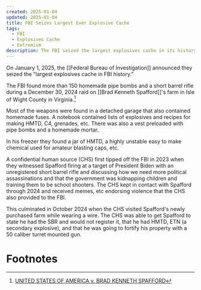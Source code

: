 ```yaml
---
created: 2025-01-04
updated: 2025-01-04
title: FBI Seizes Largest Ever Explosive Cache
tags:
  - FBI
  - Explosives Cache
  - Extremism
description: The FBI seized the largest explosives cache in its history from Brad Kenneth Spafford's Virginia farm, including 150+ pipe bombs, a rifle, and unstable chemicals. A confidential source revealed Spafford's extremist views and plans for violence, leading to his arrest after a year-long investigation.
---
```

On January 1, 2025, the [[Federal Bureau of Investigation]] announced they seized the "largest explosives cache in FBI history."

The FBI found more than 150 homemade pipe bombs and a short barrel rifle during a December 30, 2024 raid on [[Brad Kenneth Spafford]]'s farm in  Isle of Wight County in Virginia.[^1] 

Most of the weapons were found in a detached garage that also contained homemade fuses. A notebook contained lists of explosives and recipes for making HMTD, C4, grenades, etc. There was also a vest preloaded with pipe bombs and a homemade mortar.

In his freezer they found a jar of HMTD, a highly unstable easy to make chemical used for amateur blasting caps, etc.

A confidential human source (CHS) first tipped off the FBI in 2023 when they witnessed Spafford firing at a target of President Biden with an unregistered short barrel rifle and discussing how we need more political assassinations and that the government was kidnapping children and training them to be school shooters. The CHS kept in contact with Spafford through 2024 and received memes, etc endorsing violence that the CHS also provided to the FBI.

This culminated in October 2024 when the CHS visited Spafford's newly purchased farm while wearing a wire. The CHS was able to get Spafford to state he had the SBR and would not register it, that he had HMTD, ETN (a secondary explosive), and that he was going to fortify his property with a 50 caliber turret mounted gun.
# Footnotes

[^1]: [UNITED STATES OF AMERICA v. BRAD KENNETH SPAFFORD](https://storage.courtlistener.com/recap/gov.uscourts.vaed.564917/gov.uscourts.vaed.564917.18.0_1.pdf)